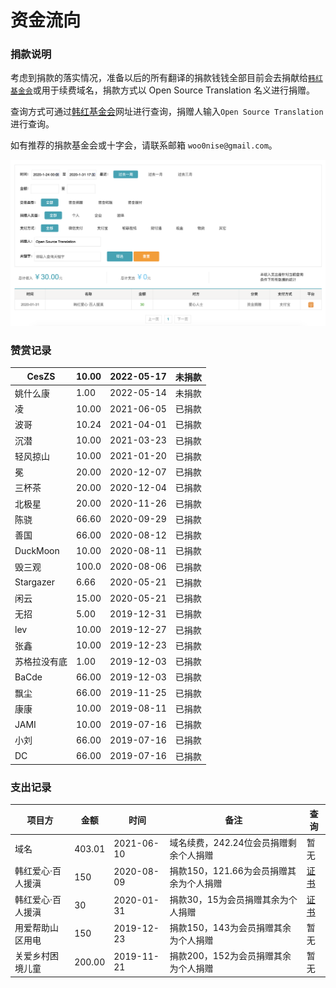 # 资金流向

### 捐款说明

考虑到捐款的落实情况，准备以后的所有翻译的捐款钱钱全部目前会去捐献给[`韩红基金会`](http://www.hhax.org/)或用于续费域名，捐款方式以 Open Source Translation 名义进行捐赠。

查询方式可通过[韩红基金会](http://www.hhax.org/g.html?type=10\&URLparamName=%E7%88%B1%E5%BF%83%E6%8D%90%E8%B5%A0)网址进行查询，捐赠人输入`Open Source Translation`进行查询。

如有推荐的捐款基金会或十字会，请联系邮箱 `woo0nise@gmail.com`。&#x20;

![](<.gitbook/assets/wx20200131-173347-2x (1) (1).png>)

### 赞赏记录

| CesZS     | 10.00 | 2022-05-17 | 未捐款 |
| --------- | ----- | ---------- | --- |
| 姚什么康      | 1.00  | 2022-05-14 | 未捐款 |
| 凌         | 10.00 | 2021-06-05 | 已捐款 |
| 波哥        | 10.24 | 2021-04-01 | 已捐款 |
| 沉潜        | 10.00 | 2021-03-23 | 已捐款 |
| 轻风掠山      | 10.00 | 2021-01-20 | 已捐款 |
| 冕         | 20.00 | 2020-12-07 | 已捐款 |
| 三杯茶       | 20.00 | 2020-12-04 | 已捐款 |
| 北极星       | 20.00 | 2020-11-26 | 已捐款 |
| 陈骁        | 66.60 | 2020-09-29 | 已捐款 |
| 善国        | 66.00 | 2020-08-12 | 已捐款 |
| DuckMoon  | 10.00 | 2020-08-11 | 已捐款 |
| 毁三观       | 100.0 | 2020-08-06 | 已捐款 |
| Stargazer | 6.66  | 2020-05-21 | 已捐款 |
| 闲云        | 15.00 | 2020-05-21 | 已捐款 |
| 无招        | 5.00  | 2019-12-31 | 已捐款 |
| lev       | 10.00 | 2019-12-27 | 已捐款 |
| 张鑫        | 10.00 | 2019-12-23 | 已捐款 |
| 苏格拉没有底    | 1.00  | 2019-12-03 | 已捐款 |
| BaCde     | 66.00 | 2019-12-03 | 已捐款 |
| 飘尘        | 66.00 | 2019-11-25 | 已捐款 |
| 康康        | 10.00 | 2019-08-11 | 已捐款 |
| JAMI      | 10.00 | 2019-07-16 | 已捐款 |
| 小刘        | 66.00 | 2019-07-16 | 已捐款 |
| DC        | 66.00 | 2019-07-16 | 已捐款 |

### 支出记录

| 项目方       | 金额     | 时间         | 备注                       | 查询                                                                   |
| --------- | ------ | ---------- | ------------------------ | -------------------------------------------------------------------- |
| 域名        | 403.01 | 2021-06-10 | 域名续费，242.24位会员捐赠剩余个人捐赠   | 暂无                                                                   |
| 韩红爱心·百人援滇 | 150    | 2020-08-09 | 捐款150，121.66为会员捐赠其余为个人捐赠 | [证书](https://img.zhiiyun.com/blog\_ec62ab8ecebbbed14778d8ea5a9e2b72) |
| 韩红爱心·百人援滇 | 30     | 2020-01-31 | 捐款30，15为会员捐赠其余为个人捐赠      | [证书](https://img.zhiiyun.com/blog\_7ec808170c93ae174947ea5edbd43aef) |
| 用爱帮助山区用电  | 150    | 2019-12-23 | 捐款150，143为会员捐赠其余为个人捐赠    | 暂无                                                                   |
| 关爱乡村困境儿童  | 200.00 | 2019-11-21 | 捐款200，152为会员捐赠其余为个人捐赠    | 暂无                                                                   |

